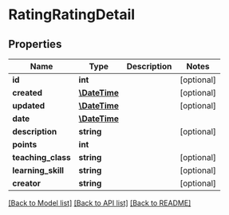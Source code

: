 # RatingRatingDetail

## Properties
Name | Type | Description | Notes
------------ | ------------- | ------------- | -------------
**id** | **int** |  | [optional] 
**created** | [**\DateTime**](\DateTime.md) |  | [optional] 
**updated** | [**\DateTime**](\DateTime.md) |  | [optional] 
**date** | [**\DateTime**](\DateTime.md) |  | 
**description** | **string** |  | [optional] 
**points** | **int** |  | 
**teaching_class** | **string** |  | [optional] 
**learning_skill** | **string** |  | [optional] 
**creator** | **string** |  | [optional] 

[[Back to Model list]](../../README.md#documentation-for-models) [[Back to API list]](../../README.md#documentation-for-api-endpoints) [[Back to README]](../../README.md)

